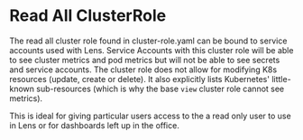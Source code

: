 # Read All ClusterRole

The read all cluster role found in cluster-role.yaml can be bound to service accounts used  with Lens. Service Accounts with this cluster role will be able to see cluster metrics and pod metrics but will not be able to see secrets and service accounts. The cluster role does not allow for modifying K8s resources (update, create or delete). It also explicitly lists Kubernetes' little-known sub-resources (which is why the base `view` cluster role cannot see metrics).

This is ideal for giving particular users access to the a read only user to use in Lens or for dashboards left up in the office.

